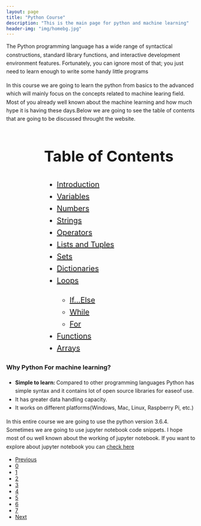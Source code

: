 ```yaml
---
layout: page
title: "Python Course"
description: "This is the main page for python and machine learning"
header-img: "img/homebg.jpg"
---
```


<p style="line-height:1.6;">The Python programming language has a wide range of syntactical constructions, standard library functions, and interactive development environment features. Fortunately, you can ignore most of that; you just need to learn enough to write some handy little programs</p>

<p style="line-height:1.6;">In this course we are going to learn the python from basics to the advanced which will mainly focus on the concepts related to machine learing field. Most of you already well known about the machine learning and how much hype it is having these days.Below we are going to see the table of contents that are going to be discussed throught the website.</p>
<div align="left" style="margin-left: 20%; line-height: 1.6; font-size: 20px;">
	<h1>Table of Contents</h1>
	<ul>
		<a href="/pages/introduction2/"><li>Introduction</li></a>
		<a href="#"><li>Variables</li></a>
		<a href="#"><li>Numbers</li></a>
		<a href="#"><li>Strings</li></a>
		<a href="#"><li>Operators</li></a>
		<a href="#"><li>Lists and Tuples</li></a>
		<a href="#"><li>Sets</li></a>
		<a href="#"><li>Dictionaries</li></a>
		<a href="#"><li>Loops</li></a>
		<ul>
			<a href="#"><li>If...Else</li></a>
			<a href="#"><li>While</li></a>
			<a href="#"><li>For</li></a>
		</ul>
		<a href="#"><li>Functions</li></a>
		<a href="#"><li>Arrays</li></a>
	</ul>
</div>

<div style="display:block;line-height:1.6;">
	<h3>Why Python For machine learning?</h3>
	<ul>
		<li><b>Simple to learn: </b> Compared to other programming languages Python has simple syntax and it contains lot of open source libraries for easeof use.</li>
		<li>It has greater data handling capacity.</li>
		<li>It works on different platforms(Windows, Mac, Linux, Raspberry Pi, etc.)</li>
	</ul>
	<p>In this entire course we are going to use the python version 3.6.4. Sometimes we are going to use jupyter notebook code snippets. I hope most of ou well known about the working of jupyter notebook. If you want to explore about jupyter notebook you can <a href="https://www.dataquest.io/blog/jupyter-notebook-tutorial/">check here</a></p>
</div>

<ul class="pagination justify-content-center">
  <li class="page-item disabled"><a class="page-link" href="#">Previous</a></li>
  <li class="page-item active"><a class="page-link" href="#">0</a></li>
  <li class="page-item"><a class="page-link" href="/pages/introduction2/">1</a></li>
  <li class="page-item"><a class="page-link" href="#">2</a></li>
  <li class="page-item"><a class="page-link" href="#">3</a></li>
  <li class="page-item"><a class="page-link" href="#">4</a></li>
  <li class="page-item"><a class="page-link" href="#">5</a></li>
  <li class="page-item"><a class="page-link" href="#">6</a></li>
  <li class="page-item"><a class="page-link" href="#">7</a></li>
  <li class="page-item"><a class="page-link" href="#">Next</a></li>
</ul>
